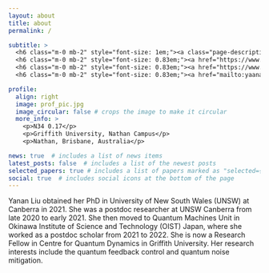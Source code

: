 ```yaml
---
layout: about
title: about
permalink: /

subtitle: >
  <h6 class="m-0 mb-2" style="font-size: 1em;"><a class="page-description" target="_blank">Research Fellow</a></h6>
  <h6 class="m-0 mb-2" style="font-size: 0.83em;"><a href="https://www.griffith.edu.au/centre-quantum-dynamics" class="page-description" target="_blank">Centre for Quantum Dynamics</a></h6>
  <h6 class="m-0 mb-2" style="font-size: 0.83em;"><a href="https://www.griffith.edu.au" class="page-description" target="_blank">Griffith University</a></h6>
  <h6 class="m-0 mb-2" style="font-size: 0.83em;"><a href="mailto:yaananliu@gmail.edu" class="page-description" target="_blank">E-Mail: yaananliu@gmail.com</a></h6>

profile:
  align: right
  image: prof_pic.jpg
  image_circular: false # crops the image to make it circular
  more_info: >
    <p>N34 0.17</p>
    <p>Griffith University, Nathan Campus</p>
    <p>Nathan, Brisbane, Australia</p>

news: true  # includes a list of news items
latest_posts: false  # includes a list of the newest posts
selected_papers: true # includes a list of papers marked as "selected={true}"
social: true  # includes social icons at the bottom of the page
---
```


Yanan Liu obtained her PhD in University of New South Wales (UNSW) at Canberra in 2021. She was a postdoc researcher at UNSW Canberra from late 2020 to early 2021. She then moved to Quantum Machines Unit in Okinawa Institute of Science and Technology (OIST) Japan, where she worked as a postdoc scholar from 2021 to 2022. She is now a Research Fellow in Centre for Quantum Dynamics in Griffith University. Her research interests include the quantum feedback control and quantum noise mitigation.
